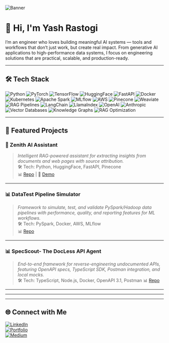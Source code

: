 <!--
**ysrastogi/ysrastogi** is a ✨ _special_ ✨ repository because its `README.md` (this file) appears on your GitHub profile.

Here are some ideas to get you started:

- 🔭 I’m currently working on ...
- 🌱 I’m currently learning ...
- 👯 I’m looking to collaborate on ...
- 🤔 I’m looking for help with ...
- 💬 Ask me about ...
- 📫 How to reach me: ...
- 😄 Pronouns: ...
- ⚡ Fun fact: ...
-->

![Banner](./github-banner.svg)

# 👋 Hi, I'm Yash Rastogi  

I’m an engineer who loves building meaningful AI systems — tools and workflows that don’t just work, but create real impact. From generative AI applications to high-performance data systems, I focus on engineering solutions that are practical, scalable, and production-ready. 

---

## 🛠️ Tech Stack

![Python](https://img.shields.io/badge/Python-FFD43B?style=for-the-badge&logo=python&logoColor=blue)
![PyTorch](https://img.shields.io/badge/PyTorch-EE4C2C?style=for-the-badge&logo=pytorch&logoColor=white)
![TensorFlow](https://img.shields.io/badge/TensorFlow-FF6F00?style=for-the-badge&logo=tensorflow&logoColor=white)
![HuggingFace](https://img.shields.io/badge/HuggingFace-FECA1B?style=for-the-badge&logo=huggingface&logoColor=black)
![FastAPI](https://img.shields.io/badge/FastAPI-009688?style=for-the-badge&logo=fastapi&logoColor=white)
![Docker](https://img.shields.io/badge/Docker-2496ED?style=for-the-badge&logo=docker&logoColor=white)
![Kubernetes](https://img.shields.io/badge/Kubernetes-326CE5?style=for-the-badge&logo=kubernetes&logoColor=white)
![Apache Spark](https://img.shields.io/badge/Apache_Spark-E25A1C?style=for-the-badge&logo=apachespark&logoColor=white)
![MLflow](https://img.shields.io/badge/MLflow-0194E2?style=for-the-badge&logo=mlflow&logoColor=white)
![AWS](https://img.shields.io/badge/AWS-FF9900?style=for-the-badge&logo=amazonaws&logoColor=white)
![Pinecone](https://img.shields.io/badge/Pinecone-3778FF?style=for-the-badge&logo=pinecone&logoColor=white)
![Weaviate](https://img.shields.io/badge/Weaviate-EB5528?style=for-the-badge&logo=weaviate&logoColor=white)
![RAG Pipelines](https://img.shields.io/badge/RAG_Pipelines-34A853?style=for-the-badge&logo=knowledgebase&logoColor=white)
![LangChain](https://img.shields.io/badge/LangChain-0E76A8?style=for-the-badge&logo=langchain&logoColor=white)
![LlamaIndex](https://img.shields.io/badge/LlamaIndex-FF4B4B?style=for-the-badge&logo=llama&logoColor=white)
![OpenAI](https://img.shields.io/badge/OpenAI-412991?style=for-the-badge&logo=openai&logoColor=white)
![Anthropic](https://img.shields.io/badge/Anthropic-000000?style=for-the-badge&logo=anthropic&logoColor=white)
![Vector Databases](https://img.shields.io/badge/VectorDBs-0066CC?style=for-the-badge&logo=databricks&logoColor=white)
![Knowledge Graphs](https://img.shields.io/badge/KnowledgeGraphs-FF6F00?style=for-the-badge&logo=neo4j&logoColor=white)
![RAG Optimization](https://img.shields.io/badge/RAG_Optimization-9333EA?style=for-the-badge&logo=workflow&logoColor=white)



---

## 🚀 Featured Projects  

### 🤖 Zenith AI Assistant  
> *Intelligent RAG-powered assistant for extracting insights from documents and web pages with source attribution.*  
🛠 Tech: Python, HuggingFace, FastAPI, Pinecone  
📊 [Repo](https://github.com/ysrastogi/zenith) | 🎥 [Demo](https://huggingface.co/spaces/hello-yaaash25/zenith)


---

### 📊 DataTest Pipeline Simulator  
> *Framework to simulate, test, and validate PySpark/Hadoop data pipelines with performance, quality, and reporting features for ML workflows.*  
🛠 Tech: PySpark, Docker, AWS, MLflow  
📊 [Repo](https://github.com/ysrastogi/DataTest-Pipeline-Simulator) 

---

### 📊 SpecScout- The DocLess API Agent 
> *End-to-end framework for reverse-engineering undocumented APIs, featuring OpenAPI specs, TypeScript SDK, Postman integration, and local mocks.*  
🛠 Tech: TypeScript, Node.js, Docker, OpenAPI 3.1, Postman
📊 [Repo](https://github.com/ysrastogi/SpecScout-TheDocLessAPIAgent) 

---

<!-- ## 📝 Latest Blog Posts  
<!-- GitHub Action can auto-update this section -->
<!-- [Fine-Tuning LLMs on Domain Data](#)  
[Building Data Pipelines with PySpark](#)  
[Detecting CVEs with Transformers](#)   -->

---

<!-- ## 📊 GitHub Stats  

![Yash's GitHub stats](https://github-readme-stats.vercel.app/api?username=ysrastogi&show_icons=true&theme=radical)  
![Top Langs](https://github-readme-stats.vercel.app/api/top-langs/?username=ysrastogi&layout=compact&theme=radical)   -->

---

## 🌐 Connect with Me  

[![LinkedIn](https://img.shields.io/badge/LinkedIn-0A66C2?style=for-the-badge&logo=linkedin&logoColor=white)](https://www.linkedin.com/in/yash-rastogi-7233a31a5/ )   
[![Portfolio](https://img.shields.io/badge/Portfolio-FF6F61?style=for-the-badge&logo=About.me&logoColor=white)](https://portfolio.yash.minetrack.cloud/)  
[![Medium](https://img.shields.io/badge/Medium-000000?style=for-the-badge&logo=medium&logoColor=white)](https://medium.com/@sudo_yaaash)  

